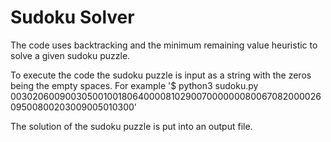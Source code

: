 # Sudoku Solver

The code uses backtracking and the minimum remaining value heuristic to solve a given sudoku puzzle.

To execute the code the sudoku puzzle is input as a string with the zeros being the empty spaces. For example '$ python3 sudoku.py 003020600900305001001806400008102900700000008006708200002609500800203009005010300'

The solution of the sudoku puzzle is put into an output file.
